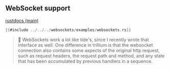 ## WebSocket support

[rustdocs (main)](https://docs.trillium.rs/trillium_websockets/index.html)


```rust
{{#include ../../../websockets/examples/websockets.rs}}
```

> 🌊 WebSockets work a lot like tide's, since I recently wrote that
> interface as well. One difference in trillium is that the websocket
> connection also contains some aspects of the original http request,
> such as request headers, the request path and method, and any state
> that has been accumulated by previous handlers in a sequence.

